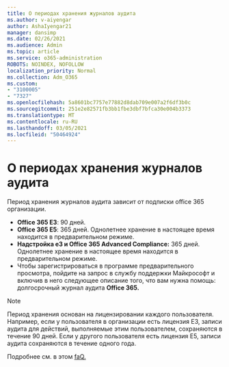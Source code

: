 ```yaml
---
title: О периодах хранения журналов аудита
ms.author: v-aiyengar
author: AshaIyengar21
manager: dansimp
ms.date: 02/26/2021
ms.audience: Admin
ms.topic: article
ms.service: o365-administration
ROBOTS: NOINDEX, NOFOLLOW
localization_priority: Normal
ms.collection: Adm_O365
ms.custom:
- "3100005"
- "7327"
ms.openlocfilehash: 5a8601bc7757e77882d8dab709e007a2f6df3b0c
ms.sourcegitcommit: 251e2e82571fb3bb1fbe3dbf7bfca30e004b3373
ms.translationtype: MT
ms.contentlocale: ru-RU
ms.lasthandoff: 03/05/2021
ms.locfileid: "50464924"
---
```

# <a name="about-audit-logs-retention-periods"></a>О периодах хранения журналов аудита

Период хранения журналов аудита зависит от подписки office 365 организации.

- **Office 365 E3**: 90 дней.
- **Office 365 E5**: 365 дней. Однолетнее хранение в настоящее время находится в предварительном режиме.
- **Надстройка e3 и Office 365 Advanced Compliance:** 365 дней. Однолетнее хранение в настоящее время находится в предварительном режиме.
- Чтобы зарегистрироваться в программе предварительного просмотра, пойдите на запрос в службу поддержки Майкрософт и включив в него следующее описание того, что вам нужна помощь: долгосрочный журнал аудита **Office 365.**
> [!NOTE]
> Период хранения основан на лицензировании каждого пользователя. Например, если у пользователя в организации есть лицензия E3, записи аудита для действий, выполняемые этим пользователем, сохраняются в течение 90 дней. Если у другого пользователя есть лицензия E5, записи аудита сохраняются в течение одного года.

Подробнее см. в этом [faQ.](https://go.microsoft.com/fwlink/?linkid=2115336)